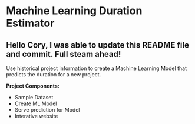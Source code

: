 # Machine Learning Duration Estimator
## Hello Cory, I was able to update this README file and commit. Full steam ahead!

Use historical project information to create a Machine Learning Model that predicts the duration for a new project.

**Project Components:**

- Sample Dataset
- Create ML Model
- Serve prediction for Model
- Interative website
